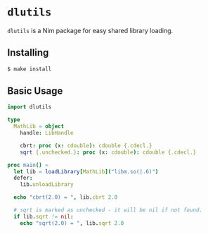 # `dlutils`

`dlutils` is a Nim package for easy shared library loading.

## Installing

```sh
$ make install
```

## Basic Usage

```Nim
import dlutils

type
  MathLib = object
    handle: LibHandle

    cbrt: proc (x: cdouble): cdouble {.cdecl.}
    sqrt {.unchecked.}: proc (x: cdouble): cdouble {.cdecl.}

proc main() =
  let lib = loadLibrary[MathLib]("libm.so(|.6)")
  defer:
    lib.unloadLibrary

  echo "cbrt(2.0) = ", lib.cbrt 2.0

  # sqrt is marked as unchecked - it will be nil if not found.
  if lib.sqrt != nil:
    echo "sqrt(2.0) = ", lib.sqrt 2.0
```

[//]: # (vim: set sts=4 et sw=4)
